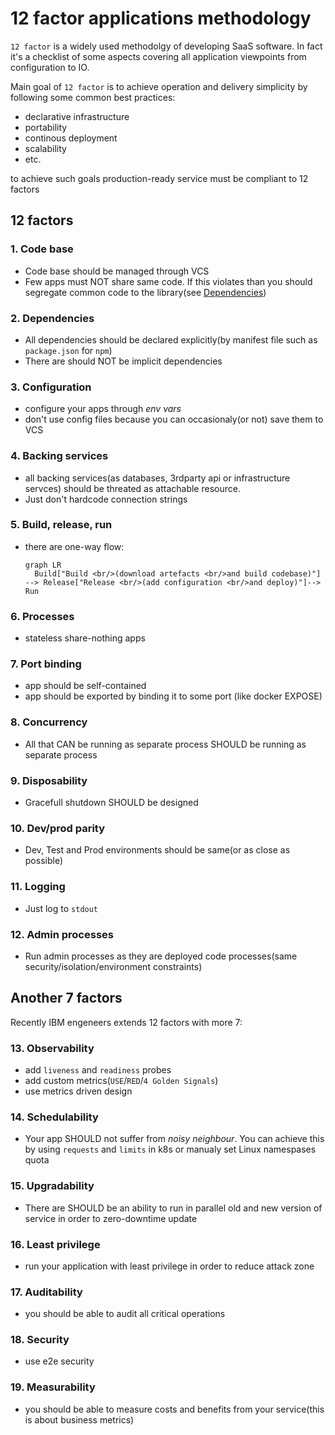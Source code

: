 # 12 factor applications methodology

`12 factor`  is a widely used methodolgy of developing SaaS software. In fact it's a checklist of some aspects covering all application viewpoints from configuration to IO.

Main goal of `12 factor` is to achieve operation and delivery simplicity by following some common best practices:
+ declarative infrastructure
+ portability
+ continous deployment
+ scalability
+ etc.

to achieve such goals production-ready service must be compliant to 12 factors

## 12 factors
### 1. Code base
+ Code base should be managed through VCS
+ Few apps must NOT share same code. If this violates than you should segregate common code to the library(see [Dependencies](#2-dependencies)) 

### 2. Dependencies
+ All dependencies should be declared explicitly(by manifest file such as `package.json` for `npm`)
+ There are should NOT be implicit dependencies

### 3. Configuration
+ configure your apps through *env vars*
+ don't use config files because you can occasionaly(or not) save them to VCS

### 4. Backing services
+ all backing services(as databases, 3rdparty api or infrastructure servces) should be threated as attachable resource.
+ Just don't hardcode connection strings

### 5. Build, release, run
+ there are one-way flow:
  ```mermaid
  graph LR
    Build["Build <br/>(download artefacts <br/>and build codebase)"] --> Release["Release <br/>(add configuration <br/>and deploy)"]--> Run
  ```

### 6. Processes
+ stateless share-nothing apps

### 7. Port binding
+ app should be self-contained
+ app should be exported by binding it to some port (like docker EXPOSE)

### 8. Concurrency
+ All that CAN be running as separate process SHOULD be running as separate process

### 9. Disposability
+ Gracefull shutdown SHOULD be designed

### 10. Dev/prod parity
+ Dev, Test and Prod environments should be same(or as close as possible)

### 11. Logging
+ Just log to `stdout`

### 12. Admin processes
+ Run admin processes as they are deployed code processes(same security/isolation/environment constraints)

## Another 7 factors

Recently IBM engeneers extends 12 factors with more 7:

### 13. Observability
+ add `liveness` and `readiness` probes
+ add custom metrics(`USE`/`RED`/`4 Golden Signals`)
+ use metrics driven design

### 14. Schedulability
+ Your app SHOULD not suffer from *noisy neighbour*. You can achieve this by using `requests` and `limits` in k8s or manualy set Linux namespases quota

### 15. Upgradability
+ There are SHOULD be an ability to run in parallel old and new version of service in order to zero-downtime update

### 16. Least privilege
+ run your application with least privilege in order to reduce attack zone

### 17. Auditability
+ you should be able to audit all critical operations

### 18. Security
+ use e2e security

### 19. Measurability
+ you should be able to measure costs and benefits from your service(this is about business metrics)